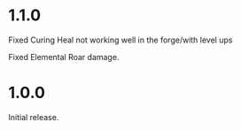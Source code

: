 # 1.1.0

Fixed Curing Heal not working well in the forge/with level ups

Fixed Elemental Roar damage.

# 1.0.0

Initial release.